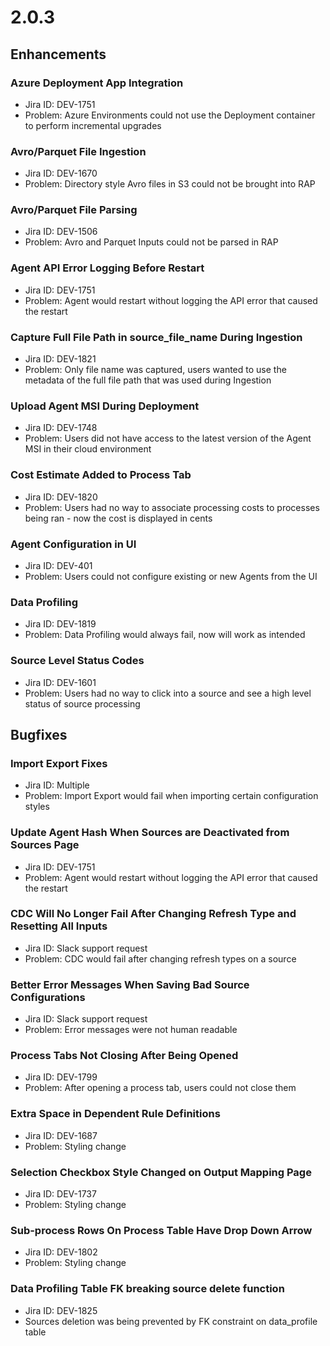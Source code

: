 # 2.0.3



## Enhancements

### Azure Deployment App Integration

* Jira ID: DEV-1751
* Problem: Azure Environments could not use the Deployment container to perform incremental upgrades

### Avro/Parquet File Ingestion

* Jira ID: DEV-1670
* Problem: Directory style Avro files in S3 could not be brought into RAP

### Avro/Parquet File Parsing

* Jira ID: DEV-1506
* Problem: Avro and Parquet Inputs could not be parsed in RAP

### Agent API Error Logging Before Restart

* Jira ID: DEV-1751
* Problem: Agent would restart without logging the API error that caused the restart

### Capture Full File Path in source\_file\_name During Ingestion

* Jira ID: DEV-1821
* Problem: Only file name was captured, users wanted to use the metadata of the full file path that was used during Ingestion

### Upload Agent MSI During Deployment 

* Jira ID: DEV-1748
* Problem: Users did not have access to the latest version of the Agent MSI in their cloud environment

### Cost Estimate Added to Process Tab

* Jira ID: DEV-1820
* Problem: Users had no way to associate processing costs to processes being ran - now the cost is displayed in cents

### Agent Configuration in UI

* Jira ID: DEV-401
* Problem: Users could not configure existing or new Agents from the UI

### Data Profiling

* Jira ID: DEV-1819
* Problem: Data Profiling would always fail, now will work as intended

### Source Level Status Codes

* Jira ID: DEV-1601
* Problem: Users had no way to click into a source and see a high level status of source processing

## Bugfixes

### Import Export Fixes

* Jira ID: Multiple
* Problem: Import Export would fail when importing certain configuration styles

### Update Agent Hash When Sources are Deactivated from Sources Page

* Jira ID: DEV-1751
* Problem: Agent would restart without logging the API error that caused the restart

### CDC Will No Longer Fail After Changing Refresh Type and Resetting All Inputs

* Jira ID: Slack support request
* Problem: CDC would fail after changing refresh types on a source

### Better Error Messages When Saving Bad Source Configurations

* Jira ID: Slack support request
* Problem:  Error messages were not human readable

### Process Tabs Not Closing After Being Opened

* Jira ID: DEV-1799
* Problem: After opening a process tab, users could not close them

### Extra Space in Dependent Rule Definitions

* Jira ID: DEV-1687
* Problem: Styling change

### Selection Checkbox Style Changed on Output Mapping Page

* Jira ID: DEV-1737
* Problem: Styling change

### Sub-process Rows On Process Table Have Drop Down Arrow

* Jira ID: DEV-1802
* Problem: Styling change

### Data Profiling Table FK breaking source delete function

* Jira ID: DEV-1825
* Sources deletion was being prevented by FK constraint on data\_profile table

### 

